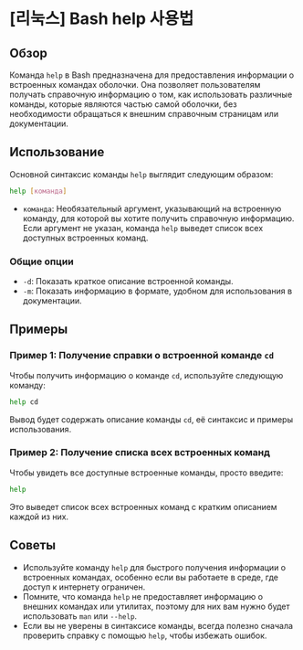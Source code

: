 # [리눅스] Bash help 사용법

## Обзор
Команда `help` в Bash предназначена для предоставления информации о встроенных командах оболочки. Она позволяет пользователям получать справочную информацию о том, как использовать различные команды, которые являются частью самой оболочки, без необходимости обращаться к внешним справочным страницам или документации.

## Использование
Основной синтаксис команды `help` выглядит следующим образом:

```bash
help [команда]
```

- `команда`: Необязательный аргумент, указывающий на встроенную команду, для которой вы хотите получить справочную информацию. Если аргумент не указан, команда `help` выведет список всех доступных встроенных команд.

### Общие опции
- `-d`: Показать краткое описание встроенной команды.
- `-m`: Показать информацию в формате, удобном для использования в документации.

## Примеры
### Пример 1: Получение справки о встроенной команде `cd`
Чтобы получить информацию о команде `cd`, используйте следующую команду:

```bash
help cd
```

Вывод будет содержать описание команды `cd`, её синтаксис и примеры использования.

### Пример 2: Получение списка всех встроенных команд
Чтобы увидеть все доступные встроенные команды, просто введите:

```bash
help
```

Это выведет список всех встроенных команд с кратким описанием каждой из них.

## Советы
- Используйте команду `help` для быстрого получения информации о встроенных командах, особенно если вы работаете в среде, где доступ к интернету ограничен.
- Помните, что команда `help` не предоставляет информацию о внешних командах или утилитах, поэтому для них вам нужно будет использовать `man` или `--help`.
- Если вы не уверены в синтаксисе команды, всегда полезно сначала проверить справку с помощью `help`, чтобы избежать ошибок.